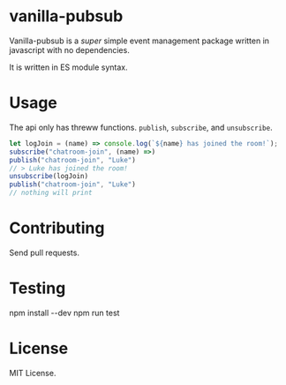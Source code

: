 # vanilla-pubsub
Vanilla-pubsub is a *super* simple event management package written in javascript with no dependencies.

It is written in ES module syntax.

# Usage
The api only has threww functions.  `publish`, `subscribe`, and `unsubscribe`.

```javascript
let logJoin = (name) => console.log(`${name} has joined the room!`);
subscribe("chatroom-join", (name) =>)
publish("chatroom-join", "Luke")
// > Luke has joined the room!
unsubscribe(logJoin)
publish("chatroom-join", "Luke")
// nothing will print
```

# Contributing
Send pull requests.

# Testing
npm install --dev
npm run test

# License
MIT License.
